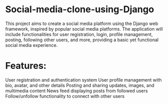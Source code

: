 # Social-media-clone-using-Django
This project aims to create a social media platform using the Django web framework, inspired by popular social media platforms. The application will include functionalities for user registration, login, profile management, posting, following other users, and more, providing a basic yet functional social media experience.

# Features:

User registration and authentication system
User profile management with bio, avatar, and other details
Posting and sharing updates, images, and multimedia content
News feed displaying posts from followed users
Follow/unfollow functionality to connect with other users
